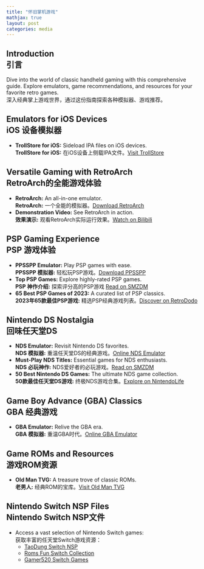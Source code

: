 ```yaml
---
title: "怀旧掌机游戏"
mathjax: true
layout: post
categories: media
---
```


## Introduction <br> 引言
Dive into the world of classic handheld gaming with this comprehensive guide. Explore emulators, game recommendations, and resources for your favorite retro games. <br>
深入经典掌上游戏世界，通过这份指南探索各种模拟器、游戏推荐。

## Emulators for iOS Devices <br> iOS 设备模拟器
- **TrollStore for iOS:** Sideload IPA files on iOS devices. <br> **TrollStore for iOS:** 在iOS设备上侧载IPA文件。[Visit TrollStore](https://trollstore.app/)

## Versatile Gaming with RetroArch <br> RetroArch的全能游戏体验
- **RetroArch:** An all-in-one emulator. <br> **RetroArch:** 一个全能的模拟器。[Download RetroArch](https://www.retroarch.com/index.php)
- **Demonstration Video:** See RetroArch in action. <br> **效果演示:** 观看RetroArch实际运行效果。[Watch on Bilibili](https://www.bilibili.com/video/BV1h34y1c7jC/?vd_source=84a986f8292e7cdf31541219b6c7844c)

## PSP Gaming Experience <br> PSP 游戏体验
- **PPSSPP Emulator:** Play PSP games with ease. <br> **PPSSPP 模拟器:** 轻松玩PSP游戏。[Download PPSSPP](https://www.ppsspp.org/)
- **Top PSP Games:** Explore highly-rated PSP games. <br> **PSP 神作介绍:** 探索评分高的PSP游戏 [Read on SMZDM](https://post.smzdm.com/p/akx325kk/)
- **65 Best PSP Games of 2023:** A curated list of PSP classics. <br> **2023年65款最佳PSP游戏:** 精选PSP经典游戏列表。[Discover on RetroDodo](https://retrododo.com/best-psp-games/)

## Nintendo DS Nostalgia <br> 回味任天堂DS
- **NDS Emulator:** Revisit Nintendo DS favorites. <br> **NDS 模拟器:** 重温任天堂DS的经典游戏。[Online NDS Emulator](https://ds.44670.org/)
- **Must-Play NDS Titles:** Essential games for NDS enthusiasts. <br> **NDS 必玩神作:** NDS爱好者的必玩游戏。[Read on SMZDM](https://post.smzdm.com/p/aoxqkggm/)
- **50 Best Nintendo DS Games:** The ultimate NDS game collection. <br> **50款最佳任天堂DS游戏:** 终极NDS游戏合集。[Explore on NintendoLife](https://www.nintendolife.com/guides/50-best-nintendo-ds-games-of-all-time)

## Game Boy Advance (GBA) Classics <br> GBA 经典游戏
- **GBA Emulator:** Relive the GBA era. <br> **GBA 模拟器:** 重温GBA时代。[Online GBA Emulator](https://gba.44670.org)

## Game ROMs and Resources <br> 游戏ROM资源
- **Old Man TVG:** A treasure trove of classic ROMs. <br> **老男人:** 经典ROM的宝库。[Visit Old Man TVG](https://www.oldmantvg.net)

## Nintendo Switch NSP Files <br> Nintendo Switch NSP文件
- Access a vast selection of Nintendo Switch games: <br> 获取丰富的任天堂Switch游戏资源：
  - [TaoDung Switch NSP](https://taodung.com/nintendo/switch/nintendo-switch-nsp/amp/)
  - [Roms Fun Switch Collection](https://www.roms.fun/switch/)
  - [Gamer520 Switch Games](https://www.gamer520.com/)